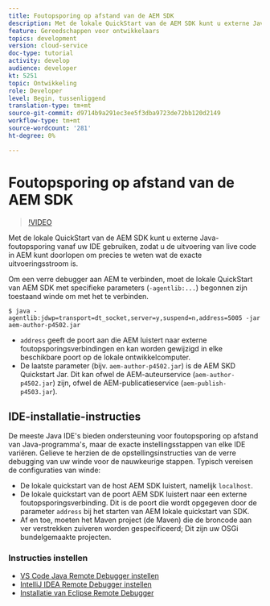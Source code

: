 ```yaml
---
title: Foutopsporing op afstand van de AEM SDK
description: Met de lokale QuickStart van de AEM SDK kunt u externe Java-foutopsporing vanaf uw IDE gebruiken, zodat u de uitvoering van live code in AEM kunt doorlopen om precies te weten wat de exacte uitvoeringsstroom is.
feature: Gereedschappen voor ontwikkelaars
topics: development
version: cloud-service
doc-type: tutorial
activity: develop
audience: developer
kt: 5251
topic: Ontwikkeling
role: Developer
level: Begin, tussenliggend
translation-type: tm+mt
source-git-commit: d9714b9a291ec3ee5f3dba9723de72bb120d2149
workflow-type: tm+mt
source-wordcount: '281'
ht-degree: 0%

---
```



# Foutopsporing op afstand van de AEM SDK

>[!VIDEO](https://video.tv.adobe.com/v/34338/?quality=12&learn=on)

Met de lokale QuickStart van de AEM SDK kunt u externe Java-foutopsporing vanaf uw IDE gebruiken, zodat u de uitvoering van live code in AEM kunt doorlopen om precies te weten wat de exacte uitvoeringsstroom is.

Om een verre debugger aan AEM te verbinden, moet de lokale QuickStart van AEM SDK met specifieke parameters (`-agentlib:...`) begonnen zijn toestaand winde om met het te verbinden.

```
$ java -agentlib:jdwp=transport=dt_socket,server=y,suspend=n,address=5005 -jar aem-author-p4502.jar   
```

+ `address` geeft de poort aan die AEM luistert naar externe foutopsporingsverbindingen en kan worden gewijzigd in elke beschikbare poort op de lokale ontwikkelcomputer.
+ De laatste parameter (bijv. `aem-author-p4502.jar`) is de AEM SKD Quickstart Jar. Dit kan ofwel de AEM-auteurservice (`aem-author-p4502.jar`) zijn, ofwel de AEM-publicatieservice (`aem-publish-p4503.jar`).

## IDE-installatie-instructies

De meeste Java IDE&#39;s bieden ondersteuning voor foutopsporing op afstand van Java-programma&#39;s, maar de exacte instellingsstappen van elke IDE variëren. Gelieve te herzien de de opstellingsinstructies van de verre debugging van uw winde voor de nauwkeurige stappen. Typisch vereisen de configuraties van winde:

+ De lokale quickstart van de host AEM SDK luistert, namelijk `localhost`.
+ De lokale quickstart van de poort AEM SDK luistert naar een externe foutopsporingsverbinding. Dit is de poort die wordt opgegeven door de parameter `address` bij het starten van AEM lokale quickstart van SDK.
+ Af en toe, moeten het Maven project (de Maven) die de broncode aan ver verstrekken zuiveren worden gespecificeerd; Dit zijn uw OSGi bundelgemaakte projecten.

### Instructies instellen

+ [VS Code Java Remote Debugger instellen](https://code.visualstudio.com/docs/java/java-debugging)
+ [IntelliJ IDEA Remote Debugger instellen](https://www.jetbrains.com/help/idea/run-debug-configuration-remote-debug.html)
+ [Installatie van Eclipse Remote Debugger](https://javapapers.com/core-java/java-remote-debug-with-eclipse/)
